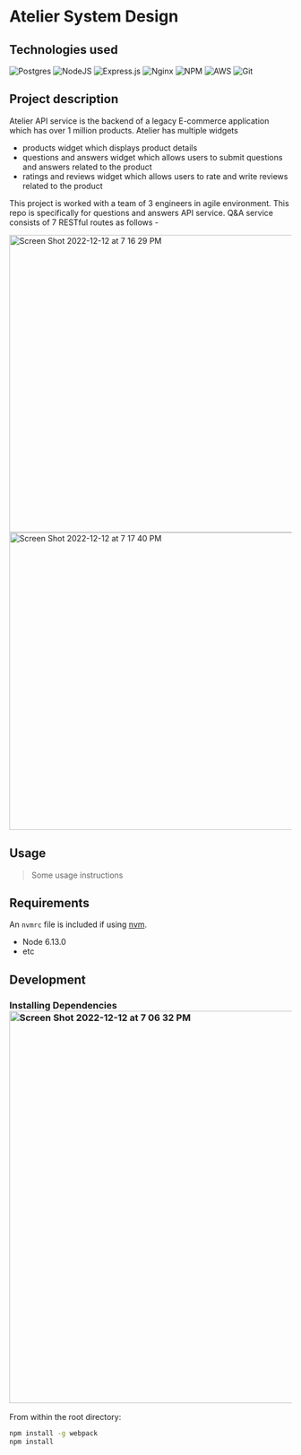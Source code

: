# Atelier System Design

## Technologies used 
![Postgres](https://img.shields.io/badge/postgres-%23316192.svg?style=for-the-badge&logo=postgresql&logoColor=white) ![NodeJS](https://img.shields.io/badge/node.js-6DA55F?style=for-the-badge&logo=node.js&logoColor=white) ![Express.js](https://img.shields.io/badge/express.js-%23404d59.svg?style=for-the-badge&logo=express&logoColor=%2361DAFB) ![Nginx](https://img.shields.io/badge/nginx-%23009639.svg?style=for-the-badge&logo=nginx&logoColor=white) ![NPM](https://img.shields.io/badge/NPM-%23000000.svg?style=for-the-badge&logo=npm&logoColor=white) ![AWS](https://img.shields.io/badge/AWS-%23FF9900.svg?style=for-the-badge&logo=amazon-aws&logoColor=white) ![Git](https://img.shields.io/badge/git-%23F05033.svg?style=for-the-badge&logo=git&logoColor=white)


## Project description

Atelier API service is the backend of a legacy E-commerce application which has over 1 million products.
Atelier has multiple widgets 
- products widget which displays product details
- questions and answers widget which allows users to submit questions and answers related to the product 
- ratings and reviews widget which allows users to rate and write reviews related to the product

This project is worked with a team of 3 engineers in agile environment. This repo is specifically for questions and answers API service. Q&A service consists of 7 RESTful routes as follows - 



<img width="531" alt="Screen Shot 2022-12-12 at 7 16 29 PM" src="https://user-images.githubusercontent.com/81834520/207193296-3103783a-ef38-4244-b104-c48d249f6466.png">

<img width="531" alt="Screen Shot 2022-12-12 at 7 17 40 PM" src="https://user-images.githubusercontent.com/81834520/207193783-f0fe7fa9-f002-44d8-bbfa-c80c7dc926b7.png">


## Usage

> Some usage instructions

## Requirements

An `nvmrc` file is included if using [nvm](https://github.com/creationix/nvm).


- Node 6.13.0
- etc

## Development

### Installing Dependencies<img width="700" alt="Screen Shot 2022-12-12 at 7 06 32 PM" src="https://user-images.githubusercontent.com/81834520/207188700-914cf38a-1e10-4b8a-945c-467b601109d2.png">


From within the root directory:

```sh
npm install -g webpack
npm install
```

